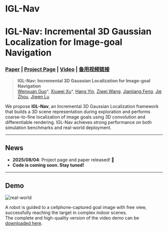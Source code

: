 # IGL-Nav
# IGL-Nav: Incremental 3D Gaussian Localization for Image-goal Navigation

### [Paper](https://arxiv.org/abs/2508.00823) | [Project Page](https://GWxuan.github.io/IGL-Nav/) | [Video](https://www.youtube.com/watch?v=gOo6_I-zHYs) | [备用视频链接](https://cloud.tsinghua.edu.cn/f/076aea5d0f2d477687de/?dl=1)

> **IGL-Nav: Incremental 3D Gaussian Localization for Image-goal Navigation**  
> [Wenxuan Guo](https://GWxuan.github.io/)\*, [Xiuwei Xu](https://xuxw98.github.io/)\*, [Hang Yin](https://bagh2178.github.io/), [Ziwei Wang](https://ziweiwangthu.github.io/), [Jianjiang Feng](https://ivg.au.tsinghua.edu.cn/~jfeng/index.html), [Jie Zhou](https://scholar.google.com/citations?user=6a79aPwAAAAJ&hl=en&authuser=1), [Jiwen Lu](http://ivg.au.tsinghua.edu.cn/Jiwen_Lu/)

We propose **IGL-Nav**, an Incremental 3D Gaussian Localization framework that builds a 3D scene representation during exploration and performs coarse-to-fine localization of image goals using 3D convolution and differentiable rendering. IGL-Nav achieves strong performance on both simulation benchmarks and real-world deployment.

---

## News

- **2025/08/04**: Project page and paper released! 🚀  
- **Code is coming soon. Stay tuned!**

---

## Demo
![real-world](./assets/IGL-Nav_demo.gif)

A robot is guided to a cellphone-captured goal image with free view, successfully reaching the target in complex indoor scenes.  
The complete and high-quality version of the video demo can be [downloaded here](https://cloud.tsinghua.edu.cn/f/076aea5d0f2d477687de/?dl=1).
